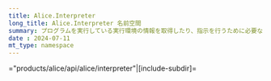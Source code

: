 ```yaml
---
title: Alice.Interpreter
long_title: Alice.Interpreter 名前空間
summary: プログラムを実行している実行環境の情報を取得したり、指示を行うために必要な関数とクラスがあります。
date : 2024-07-11
mt_type: namespace
---
```


="products/alice/api/alice/interpreter"|[include-subdir]=